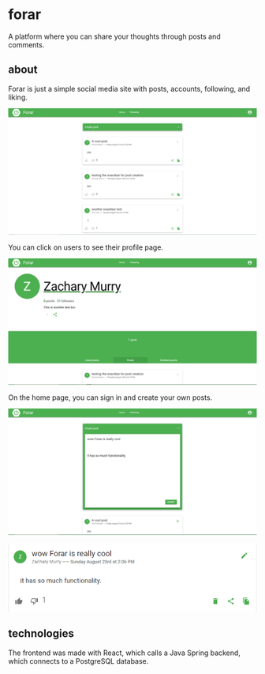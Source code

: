 # forar
A platform where you can share your thoughts through posts and comments.

## about
Forar is just a simple social media site with posts, accounts, following, and liking. 

![Image of home page](src/main/resources/static/images/readme/home_page.png)

You can click on users to see their profile page.

![Image of user page](src/main/resources/static/images/readme/user_page.png)

On the home page, you can sign in and create your own posts.

![Image of create post dropdown](src/main/resources/static/images/readme/create_post.png)

![Image of created post](src/main/resources/static/images/readme/sample_post.png)

## technologies
The frontend was made with React, which calls a Java Spring backend, which connects to a PostgreSQL database.
